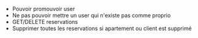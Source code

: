 - Pouvoir promouvoir user
- Ne pas pouvoir mettre un user qui n'existe pas comme proprio
- GET/DELETE reservations
- Supprimer toutes les reservations si apartement ou client est supprimé